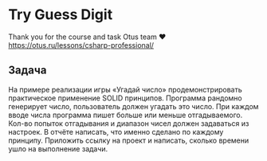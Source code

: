 # Try Guess Digit
Thank you for the course and task Otus team ❤
https://otus.ru/lessons/csharp-professional/
## Задача

На примере реализации игры «Угадай число» продемонстрировать практическое применение SOLID принципов.
Программа рандомно генерирует число, пользователь должен угадать это число. При каждом вводе числа программа пишет больше или меньше отгадываемого. Кол-во попыток отгадывания и диапазон чисел должен задаваться из настроек.
В отчёте написать, что именно сделано по каждому принципу.
Приложить ссылку на проект и написать, сколько времени ушло на выполнение задачи.
